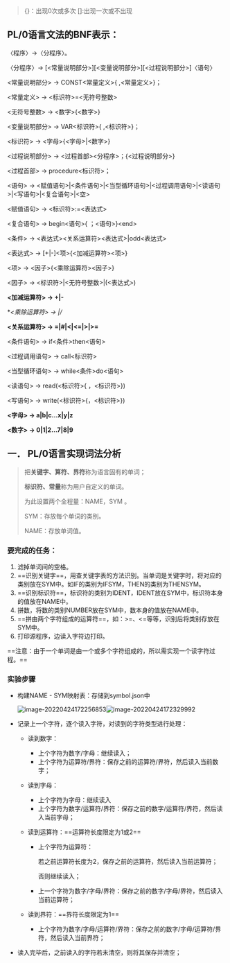 > {}：出现0次或多次
> []:出现一次或不出现

## PL/0语言文法的BNF表示：

〈程序〉→〈分程序〉。

〈分程序〉→ \[<常量说明部分>]\[<变量说明部分>]\[<过程说明部分>]〈语句〉

 <常量说明部分> → CONST<常量定义>{ ,<常量定义>}；

 <常量定义> → <标识符>=<无符号整数>

 <无符号整数> → <数字>{<数字>}

 <变量说明部分> → VAR<标识符>{ ,<标识符>}；

 <标识符> → <字母>{<字母>|<数字>}

 <过程说明部分> → <过程首部><分程序>；{<过程说明部分>}

 <过程首部> → procedure<标识符>；

 <语句> → <赋值语句>|<条件语句>|<当型循环语句>|<过程调用语句>|<读语句>|<写语句>|<复合语句>|<空>

 <赋值语句> → <标识符>:=<表达式>

 <复合语句> → begin<语句>{ ；<语句>}\<end>

 <条件> → <表达式><关系运算符><表达式>|odd<表达式>

 <表达式> → [+|-]<项>{<加减运算符><项>}

 <项> → <因子>{<乘除运算符><因子>}

 <因子> → <标识符>|<无符号整数>|(<表达式>)

 **<加减运算符> → +|-**

 **<乘除运算符> → *|/**

 **<关系运算符> → =|#|<|<=|>|>=**

 <条件语句> → if<条件>then<语句>

 <过程调用语句> → call<标识符>

 <当型循环语句> → while<条件>do<语句>

 <读语句> → read(<标识符>{ ，<标识符>})

 <写语句> → write(<标识符>{，<标识符>})

 **<字母> → a|b|c…x|y|z**

 **<数字> → 0|1|2…7|8|9**

## 一． PL/0语言实现词法分析

> 把**关键字、算符、界符**称为语言固有的单词；
>
> **标识符、常量**称为用户自定义的单词。
>
> 为此设置两个全程量：NAME，SYM 。
>
> SYM：存放每个单词的类别。
>
> NAME：存放单词值。

### 要完成的任务：

1. 滤掉单词间的空格。
2. ==识别关键字==，用查关键字表的方法识别。当单词是关键字时，将对应的类别放在SYM中。如IF的类别为IFSYM，THEN的类别为THENSYM。
3. ==识别标识符==，标识符的类别为IDENT，IDENT放在SYM中，标识符本身的值放在NAME中。
4. 拼数，将数的类别NUMBER放在SYM中，数本身的值放在NAME中。
5. ==拼由两个字符组成的运算符==，如：>=、<=等等，识别后将类别存放在SYM中。
6. 打印源程序，边读入字符边打印。

==注意：由于一个单词是由一个或多个字符组成的，所以需实现一个读字符过程。==

### 实验步骤

* 构建NAME - SYM映射表：存储到symbol.json中

  <img src="https://cdn.jsdelivr.net/gh/cliche9/PicBeds/images/2022-04-24%2017-22-57%20image-20220424172256853.png" alt="image-20220424172256853"  />![image-20220424172329992](https://cdn.jsdelivr.net/gh/cliche9/PicBeds/images/2022-04-24%2017-23-30%20image-20220424172329992.png)
  
* 记录上一个字符，逐个读入字符，对读到的字符类型进行处理：

  * 读到数字：

    * 上个字符为数字/字母：继续读入；
    * 上个字符为运算符/界符：保存之前的运算符/界符，然后读入当前数字；

  * 读到字母：

    * 上个字符为字母：继续读入
    * 上个字符为数字/运算符/界符：保存之前的数字/运算符/界符，然后读入当前字母；

  * 读到运算符：==运算符长度限定为1或2==

    * 上个字符为运算符：

      若之前运算符长度为2，保存之前的运算符，然后读入当前运算符；

      否则继续读入；

    * 上一个字符为数字/字母/界符：保存之前的数字/字母/界符，然后读入当前运算符；

  * 读到界符：==界符长度限定为1==

    * 上个字符为数字/字母/运算符/界符：保存之前的数字/字母/运算符/界符，然后读入当前界符；

* 读入完毕后，之前读入的字符若未清空，则将其保存并清空；

 

 

 